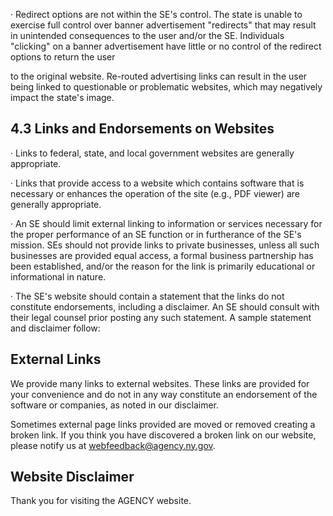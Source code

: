 · Redirect options are not within the SE's control. The state is unable to exercise full control over banner advertisement "redirects" that may result in unintended consequences to the user and/or the SE. Individuals "clicking" on a banner advertisement have little or no control of the redirect options to return the user

to the original website. Re-routed advertising links can result in the user being linked to questionable or problematic websites, which may negatively impact the state's image.

## **4.3 Links and Endorsements on Websites**

· Links to federal, state, and local government websites are generally appropriate.

· Links that provide access to a website which contains software that is necessary or enhances the operation of the site (e.g., PDF viewer) are generally appropriate.

· An SE should limit external linking to information or services necessary for the proper performance of an SE function or in furtherance of the SE's mission. SEs should not provide links to private businesses, unless all such businesses are provided equal access, a formal business partnership has been established, and/or the reason for the link is primarily educational or informational in nature.

· The SE's website should contain a statement that the links do not constitute endorsements, including a disclaimer. An SE should consult with their legal counsel prior posting any such statement. A sample statement and disclaimer follow:

## **External Links**

We provide many links to external websites. These links are provided for your convenience and do not in any way constitute an endorsement of the software or companies, as noted in our disclaimer.

Sometimes external page links provided are moved or removed creating a broken link. If you think you have discovered a broken link on our website, please notify us at webfeedback@agency.ny.gov.

## **Website Disclaimer**

Thank you for visiting the AGENCY website.